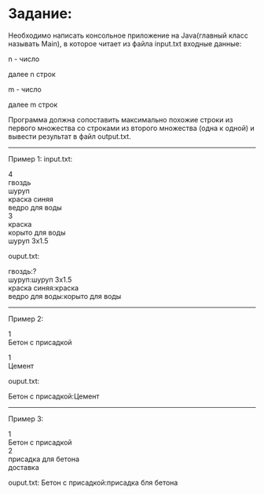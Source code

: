 # Задание:
Необходимо написать консольное приложение на Java(главный класс называть Main), в которое читает из файла input.txt входные данные:

n - число

далее n строк

m - число

далее m строк

Программа должна сопоставить максимально похожие строки из первого множества со строками из второго множества (одна к одной) и вывести результат в файл output.txt.


---------------------
Пример 1:
input.txt:

4  
гвоздь  
шуруп  
краска синяя  
ведро для воды  
3  
краска  
корыто для воды  
шуруп 3х1.5  
 

ouput.txt:

гвоздь:?  
шуруп:шуруп 3х1.5  
краска синяя:краска  
ведро для воды:корыто для воды  
 
---------------------
Пример 2:

1  
Бетон с присадкой  

1  
Цемент  

ouput.txt:

Бетон с присадкой:Цемент  
 
---------------------
Пример 3:

1  
Бетон с присадкой  
2  
присадка для бетона  
доставка  

ouput.txt:
Бетон с присадкой:присадка бля бетона  
